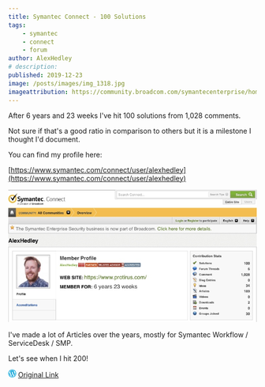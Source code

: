 ```yaml
---
title: Symantec Connect - 100 Solutions
tags:
    - symantec
    - connect
    - forum
author: AlexHedley
# description: 
published: 2019-12-23
image: /posts/images/img_1318.jpg
imageattribution: https://community.broadcom.com/symantecenterprise/home
---
```


After 6 years and 23 weeks I've hit 100 solutions from 1,028 comments.

Not sure if that's a good ratio in comparison to others but it is a milestone I thought I'd document.

You can find my profile here:

[https://www.symantec.com/connect/user/alexhedley](https://www.symantec.com/connect/user/alexhedley)

![](images/img_1318.jpg "")

I've made a lot of Articles over the years, mostly for Symantec Workflow / ServiceDesk / SMP.

Let's see when I hit 200!

![Wordpress](../images/wordpress.png "Wordpress") [Original Link](https://alexhedley.wordpress.com/2019/12/23/symantec-connect-100-solutions/)
